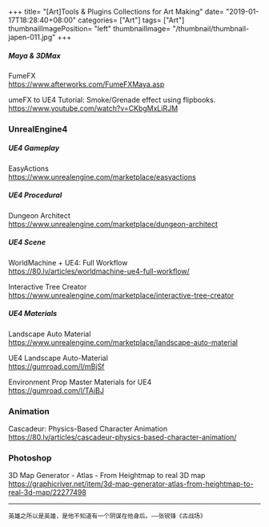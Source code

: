 +++
title= "[Art]Tools & Plugins Collections for Art Making"
date= "2019-01-17T18:28:40+08:00"
categories= ["Art"]
tags= ["Art"]
thumbnailImagePosition= "left"
thumbnailImage= "/thumbnail/thumbnail-japen-011.jpg"
+++

##### Maya & 3DMax

<!--more-->

FumeFX  
https://www.afterworks.com/FumeFXMaya.asp

umeFX to UE4 Tutorial: Smoke/Grenade effect using flipbooks.  
https://www.youtube.com/watch?v=CKbgMxLiRJM

### UnrealEngine4

##### UE4 Gameplay

EasyActions  
https://www.unrealengine.com/marketplace/easyactions

##### UE4 Procedural 

Dungeon Architect  
https://www.unrealengine.com/marketplace/dungeon-architect

##### UE4 Scene

WorldMachine + UE4: Full Workflow  
https://80.lv/articles/worldmachine-ue4-full-workflow/



Interactive Tree Creator  
https://www.unrealengine.com/marketplace/interactive-tree-creator

##### UE4 Materials

Landscape Auto Material  
https://www.unrealengine.com/marketplace/landscape-auto-material

UE4 Landscape Auto-Material  
https://gumroad.com/l/mBjSf

Environment Prop Master Materials for UE4  
https://gumroad.com/l/TAiBJ


### Animation

Cascadeur: Physics-Based Character Animation  
https://80.lv/articles/cascadeur-physics-based-character-animation/

### Photoshop

3D Map Generator - Atlas - From Heightmap to real 3D map  
https://graphicriver.net/item/3d-map-generator-atlas-from-heightmap-to-real-3d-map/22277498

***
`英雄之所以是英雄，是他不知道有一个阴谋在他身后。——张锐锋《古战场》`